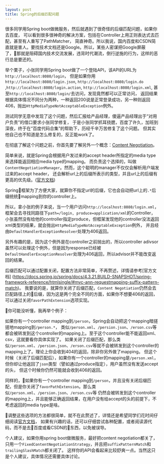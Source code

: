 ```yaml
---
layout: post
title: Spring的后缀匹配问题
---
```


很多同学用Spring boot做微服务，然后就遇到了很奇怪的后缀匹配问题，如果你去百度，
可以看到很多很神奇的解决方案，包括在Controller上用正则表达式去匹配，甚至有人重写了PathMatcher，
简直神奇。所以我说，国内百度和CSDN简直就是害人。要找技术文档还是Google。所以，某些人密谋把Google屏蔽了，那就是阻碍国内技术交流发展，违背时代潮流，倒行逆施的行为，这样的恶行总是要还的。


举个栗子，小张同学用Spring boot做了一个登陆API，该API的URL为`http://localhost:8080/login`，
但是如果你用`http://localhost:8080/login.json`, `http://localhost:8080/login.do` ,`http://localhost:8080/login.action`, 
`http://localhost:8080/login.xml`, 甚至`http://localhost:8080/login/`去访问，发现竟然都可以正常访问，
返回结果根据具体情况不同分为两种，一种返回200说是正常登录成功，另一种则返回406，抛出`HttpMediaTypeNotAcceptableException`例外。


测试同学无意中发现了这个问题，然后汇报给产品经理，傻逼产品经理出于“对用户负责”的借口要求小张同学修复，
于是小张同学抓耳挠腮，百度了许久，加班到深夜，终于在“百度代码合集”的帮助下，历经千辛万苦修复了这个问题。
但其实他自己也不知道是怎么修复的，反正能work了。


在彻底了解这个问题之前，你首先要了解另外一个概念：[Content Negotiation](https://en.wikipedia.org/wiki/Content_negotiation)。


简单来说，就是Spring会根据用户发过来的accept header所指定的media type来选择能返回相应media type的mapping。
而负责这个选择的，叫做`ContentNegotiationManager`。然而，这个聪明的manager不仅仅会解析用户端发过来的accept header，
还会解析url上的后缀所表示的类型，并且url上的后缀有更高的优先级。([官方文档](https://docs.spring.io/spring/docs/4.3.21.BUILD-SNAPSHOT/spring-framework-reference/htmlsingle/#mvc-config-content-negotiation))


Spring框架为了方便大家，就算你不指定url的后缀，它也会自动把url上的`.*`后缀统统mapping到你的controller上。


所以，拿小张的例子来说，当一个用户访问`http://localhost:8080/login.xml`，框架会去寻找同路径下`path=/login, produce=application/xml`的Controller，
小张虽然没有给他的controller指定produce，但框架发现他的controller没法返回xml类型的结果，就会抛出`HttpMediaTypeNotAcceptableException`例外，
并且经由`DefaultHandlerExceptionResolver`处理为406返回。


另外有趣的是，因为这个例外是在controller之前抛出的，所以controller adivsor虽然可以处理这个例外，但是因为response已经被
`DefaultHandlerExceptionResolver`处理为406返回，所以advisor并不能改变返回的结果。


后缀匹配可以通过配置关闭，配置方法非常简单，不再赘述，详情请参考[官方文档]
(https://docs.spring.io/spring/docs/4.3.21.BUILD-SNAPSHOT/spring-framework-reference/htmlsingle/#mvc-ann-requestmapping-suffix-pattern-match)。
我要说的是，就算你关闭了后缀匹配，`Content Negotiation`仍然会去匹配路径上的后缀，因为这是两个完全不同的方面，如果你不想要406的返回，可以通过关闭`favorPathExtension`选项实现。


你可能没听懂，我再举个例子：


如果你有一个controller mapping到`/person`，Spring会自动把这个mapping暗搓搓地mapping到`/person.*`，
类似`/person.xml`、`/persion.json`、`/erson.csv`等都会被转发到这个controller的mapping上。至于这个controller能不能返回xml、csv，这就要看你具体实现了。
如果关闭了后缀匹配，那么类似`/person.xml`、`/persion.json`、`/erson.csv`等就不会被转发到这个controller的mapping上了。理论上你会收到404的返回，除非你另外做了mapping。
但这个时候（关闭了后缀匹配后），如果你有一个controller的mapping是`/person.xml`，但你却让他返回了`json`类型（譬如通过produce指定），用户虽然没有发送accept的头，
但这个时候你仍然可能就会收到406的返回。


同样的，如果你有一个controller mapping到`/person`，并且没有关闭后缀匹配，但是你关闭了`favorPathExtension`。那么类似`/person.xml`、`/persion.json`、`/erson.csv`等
仍然会被转发到这个controller的mapping上，并且能够正确返回结果，在用户没有给accept的头的前提下，不考虑返回的media type是啥。


调整这些选项的方法都很简单，就不在此赘述了，详情还是希望同学们花时间仔细阅读[官方文档](https://docs.spring.io/spring/docs/4.3.21.BUILD-SNAPSHOT/spring-framework-reference/htmlsingle/#mvc-ann-requestmapping-suffix-pattern-match)，
如果有兴趣的话，还可以仔细尝试各种配置，或者阅读源代码，而不是去百度或看CSDN的东西，以免被误导。


个人建议，如果你用spring boot做微服务，最好把content negotiation都关了，只用一个`FixedContentNegotiationStrategy`，并且把`suffixPatternMatch`和`trailingSlashMatch`都关闭了。
这样你的API会看起来比较舒爽一点。当然这只是个人建议，具体情况还需要具体讨论。
